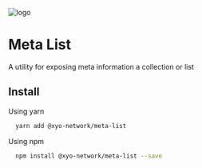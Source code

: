 [logo]: https://www.xy.company/img/home/logo_xy.png

![logo]

# Meta List

A utility for exposing meta information a collection or list

## Install

Using yarn

```sh
  yarn add @xyo-network/meta-list
```

Using npm

```sh
  npm install @xyo-network/meta-list --save
```